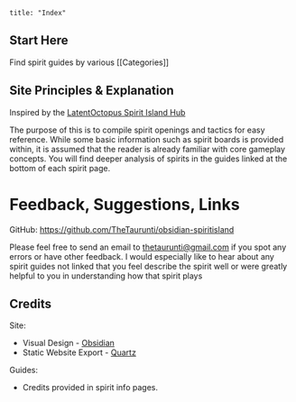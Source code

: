 ```
title: "Index"
```
## Start Here
Find spirit guides by various [[Categories]]

## Site Principles & Explanation
Inspired by the [LatentOctopus Spirit Island Hub](https://latentoctopus.github.io/)

The purpose of this is to compile spirit openings and tactics for easy reference. While some basic information such as spirit boards is provided within, it is assumed that the reader is already familiar with core gameplay concepts. You will find deeper analysis of spirits in the guides linked at the bottom of each spirit page.

# Feedback, Suggestions, Links
GitHub: https://github.com/TheTaurunti/obsidian-spiritisland

Please feel free to send an email to thetaurunti@gmail.com if you spot any errors or have other feedback. I would especially like to hear about any spirit guides not linked that you feel describe the spirit well or were greatly helpful to you in understanding how that spirit plays

## Credits
Site:
- Visual Design - [Obsidian](https://obsidian.md/)
- Static Website Export - [Quartz](https://quartz.jzhao.xyz/)

Guides:
- Credits provided in spirit info pages.